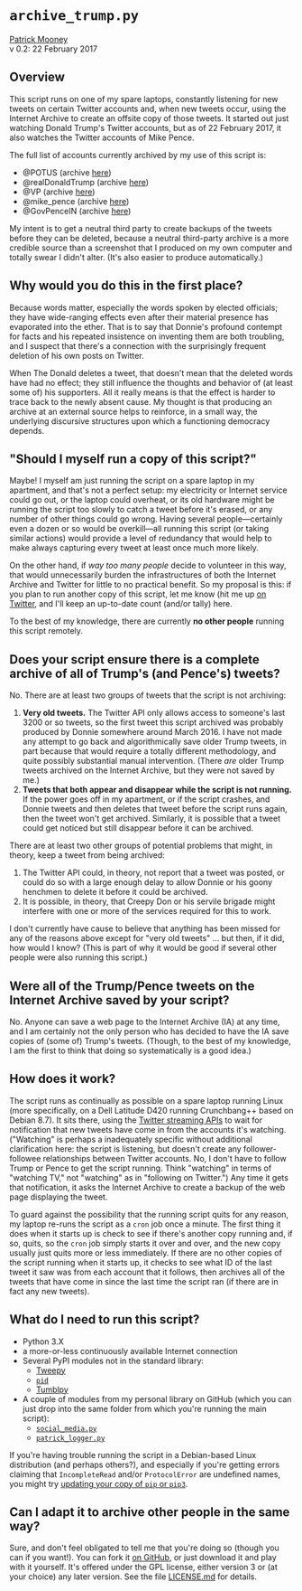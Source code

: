 `archive_trump.py`
==================

<a rel="me" href="http://patrickbrianmooney.nfshost.com/~patrick/">Patrick Mooney</a><br />
v 0.2: 22 February 2017

Overview
--------

This script runs on one of my spare laptops, constantly listening for new tweets on certain Twitter accounts and, when new tweets occur, using the Internet Archive to create an offsite copy of those tweets. It started out just watching Donald Trump's Twitter accounts, but as of 22 February 2017, it also watches the Twitter accounts of Mike Pence.

The full list of accounts currently archived by my use of this script is:

* @POTUS (archive <a href="http://web.archive.org/web/*/https://twitter.com/POTUS/*">here</a>)
* @realDonaldTrump (archive <a href="http://web.archive.org/web/*/https://twitter.com/realDonaldTrump/*">here</a>)
* @VP (archive <a href="http://web.archive.org/web/*/https://twitter.com/VP/*">here</a>)
* @mike_pence (archive <a href="http://web.archive.org/web/*/https://twitter.com/mike_pence/*">here</a>)
* @GovPenceIN (archive <a href="http://web.archive.org/web/*/https://twitter.com/GovPenceIN/*">here</a>)
 
My intent is to get a neutral third party to create backups of the tweets before they can be deleted, because a neutral third-party archive is a more credible source than a screenshot that I produced on my own computer and totally swear I didn't alter. (It's also easier to produce automatically.)

Why would you do this in the first place?
-----------------------------------------

Because words matter, especially the words spoken by elected officials; they have wide-ranging effects even after their material presence has evaporated into the ether. That is to say that Donnie's profound contempt for facts and his repeated insistence on inventing them are both troubling, and I suspect that there's a connection with the surprisingly frequent deletion of his own posts on Twitter.

When The Donald deletes a tweet, that doesn't mean that the deleted words have had no effect; they still influence the thoughts and behavior of (at least some of) his supporters. All it really means is that the effect is harder to trace back to the newly absent cause. My thought is that producing an archive at an external source helps to reinforce, in a small way, the underlying discursive structures upon which a functioning democracy depends.

"Should I myself run a copy of this script?"
--------------------------------------------

Maybe! I myself am just running the script on a spare laptop in my apartment, and that's not a perfect setup: my electricity or Internet service could go out, or the laptop could overheat, or its old hardware might be running the script too slowly to catch a tweet before it's erased, or any number of other things could go wrong. Having several people&mdash;certainly even a dozen or so would be overkill&mdash;all running this script (or taking similar actions) would provide a level of redundancy that would help to make always capturing every tweet at least once much more likely.

On the other hand, if *way too many people* decide to volunteer in this way, that would unnecessarily burden the infrastructures of both the Internet Archive and Twitter for little to no practical benefit. So my proposal is this: if you plan to run another copy of this script, let me know (hit me up <a rel="me" href="https://twitter.com/patrick_mooney">on Twitter</a>, and I'll keep an up-to-date count (and/or tally) here.

To the best of my knowledge, there are currently **no other people** running this script remotely.

Does your script ensure there is a complete archive of all of Trump's (and Pence's) tweets?
-------------------------------------------------------------------------------------------
No. There are at least two groups of tweets that the script is not archiving:

1. **Very old tweets.** The Twitter API only allows access to someone's last 3200 or so tweets, so the first tweet this script archived was probably produced by Donnie somewhere around March 2016. I have not made any attempt to go back and algorithmically save older Trump tweets, in part because that would require a totally different methodology, and quite possibly substantial manual intervention. (There *are* older Trump tweets archived on the Internet Archive, but they were not saved by me.)
2. **Tweets that both appear and disappear while the script is not running.** If the power goes off in my apartment, or if the script crashes, and Donnie tweets and then deletes that tweet before the script runs again, then the tweet won't get archived. Similarly, it is possible that a tweet could get noticed but still disappear before it can be archived.

There are at least two other groups of potential problems that might, in theory, keep a tweet from being archived:

1. The Twitter API could, in theory, not report that a tweet was posted, or could do so with a large enough delay to allow Donnie or his goony henchmen to delete it before it could be archived.
2. It is possible, in theory, that Creepy Don or his servile brigade might interfere with one or more of the services required for this to work.

I don't currently have cause to believe that anything has been missed for any of the reasons above except for "very old tweets" ... but then, if it did, how would I know? (This is part of why it would be good if several other people were also running this script.) 

Were all of the Trump/Pence tweets on the Internet Archive saved by your script?
--------------------------------------------------------------------------------
No. Anyone can save a web page to the Internet Archive (IA) at any time, and I am certainly not the only person who has decided to have the IA save copies of (some of) Trump's tweets. (Though, to the best of my knowledge, I am the first to think that doing so systematically is a good idea.)

How does it work?
-----------------

The script runs as continually as possible on a spare laptop running Linux (more specifically, on a Dell Latitude D420 running Crunchbang++ based on Debian 8.7). It sits there, using the <a rel="muse" href="https://dev.twitter.com/streaming/overview">Twitter streaming APIs</a> to wait for notification that new tweets have come in from the accounts it's watching. ("Watching" is perhaps a inadequately specific without additional clarification here: the script is listening, but doesn't create any follower-followee relationships between Twitter accounts. No, I don't have to follow Trump or Pence to get the script running. Think "watching" in terms of "watching TV," not "watching" as in "following on Twitter.")  Any time it gets that notification, it asks the Internet Archive to create a backup of the web page displaying the tweet. 

To guard against the possibility that the running script quits for any reason, my laptop re-runs the script as a `cron` job once a minute. The first thing it does when it starts up is check to see if there's another copy running and, if so, quits, so the `cron` job simply starts it over and over, and the new copy usually just quits more or less immediately. If there are no other copies of the script running when it starts up, it checks to see what ID of the last tweet it saw was from each account that it follows, then archives all of the tweets that have come in since the last time the script ran (if there are in fact any new tweets).

What do I need to run this script?
----------------------------------

<ul>
<li>Python 3.X</li>
<li>a more-or-less continuously available Internet connection</li>
<li>Several PyPI modules not in the standard library:
    <ul>
        <li><a rel="muse" href="http://www.tweepy.org">Tweepy</a></li>
        <li><a rel="muse" href="https://pypi.python.org/pypi/pid/"><code>pid</code></a></li>
        <li><a rel="muse" href="https://github.com/michaelhelmick/python-tumblpy">Tumblpy</a></li>
    </ul>
</li>
<li>A couple of modules from my personal library on GitHub (which you can just drop into the same folder from which you're running the main script):
    <ul>
        <li><a rel="me" href="https://github.com/patrick-brian-mooney/python-personal-library/blob/master/social_media.py"><code>social_media.py</code></a></li>
        <li><a rel="me" href="https://github.com/patrick-brian-mooney/python-personal-library/blob/master/patrick_logger.py"><code>patrick_logger.py</code></a></li>
    </ul>
</li>
</ul>

If you're having trouble running the script in a Debian-based Linux distribution (and perhaps others?), and especially if you're getting errors claiming that `IncompleteRead` and/or `ProtocolError` are undefined names, you might try <a rel="muse" href="http://stackoverflow.com/questions/27341064/how-do-i-fix-importerror-cannot-import-name-incompleteread">updating your copy of `pip` or `pip3`</a>.


Can I adapt it to archive other people in the same way?
-------------------------------------------------------

Sure, and don't feel obligated to tell me that you're doing so (though you can if you want!). You can fork it <a href="https://github.com/patrick-brian-mooney/archive-trump">on GitHub</a>, or just download it and play with it yourself. It's offered under the GPL license, either version 3 or (at your choice) any later version. See the file [LICENSE.md](https://github.com/patrick-brian-mooney/archive-trump/blob/master/LICENSE.md) for details.

